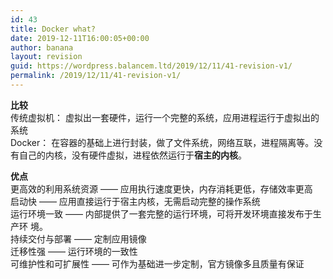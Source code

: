 ```yaml
---
id: 43
title: Docker what?
date: 2019-12-11T16:00:05+00:00
author: banana
layout: revision
guid: https://wordpress.balancem.ltd/2019/12/11/41-revision-v1/
permalink: /2019/12/11/41-revision-v1/
---
```

**比较**  
传统虚拟机： 虚拟出一套硬件，运行一个完整的系统，应用进程运行于虚拟出的系统  
Docker： 在容器的基础上进行封装，做了文件系统，网络互联，进程隔离等。没有自己的内核，没有硬件虚拟，进程依然运行于**宿主的内核**。

**优点**  
更高效的利用系统资源 —— 应用执行速度更快，内存消耗更低，存储效率更高  
启动快 —— 应用直接运行于宿主内核，无需启动完整的操作系统  
运行环境一致 —— 内部提供了一套完整的运行环境，可将开发环境直接发布于生产环 境。  
持续交付与部署 —— 定制应用镜像  
迁移性强 —— 运行环境的一致性  
可维护性和可扩展性 —— 可作为基础进一步定制，官方镜像多且质量有保证